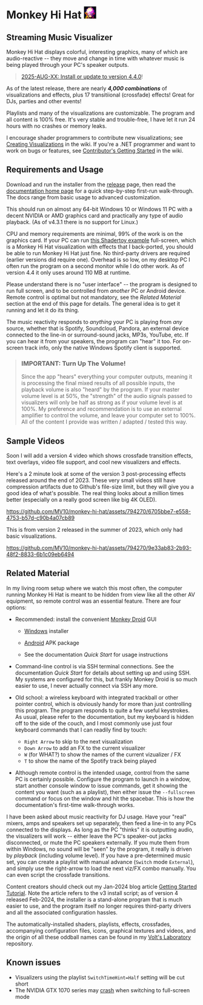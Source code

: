 # Monkey Hi Hat <img src="https://github.com/MV10/volts-laboratory/blob/master/misc/mhh-icon.png" height="32px"/>

## **Streaming Music Visualizer**

Monkey Hi Hat displays colorful, interesting graphics, many of which are audio-reactive -- they move and change in time with whatever music is being played through your PC's speaker outputs.

> [2025-AUG-XX: Install or update to version 4.4.0](https://github.com/MV10/monkey-hi-hat/releases)!

As of the latest release, there are nearly _**4,000 combinations**_ of visualizations and effects, plus 17 transitiional (crossfade) effects! Great for DJs, parties and other events!

Playlists and many of the visualizations are customizable. The program and all content is 100% free. It's very stable and trouble-free, I have let it run 24 hours with no crashes or memory leaks.

I encourage shader programmers to contribute new visualizations; see [Creating Visualizations](https://github.com/MV10/monkey-hi-hat/wiki/05.-Creating-Visualizations) in the wiki. If you're a .NET programmer and want to work on bugs or features, see [Contributor's Getting Started](https://github.com/MV10/monkey-hi-hat/wiki/13.-Contributor's-Getting-Started) in the wiki.

## Requirements and Usage

Download and run the installer from the [release](https://github.com/MV10/monkey-hi-hat/releases) page, then read the [documentation home page](https://github.com/MV10/monkey-hi-hat/wiki) for a quick step-by-step first-run walk-through. The docs range from basic usage to advanced customization.

This should run on almost any 64-bit Windows 10 or Windows 11 PC with a decent NVIDIA or AMD graphics card and practically any type of audio playback. (As of v4.3.1 there is no support for Linux.) 

CPU and memory requirements are minimal, 99% of the work is on the graphics card. If your PC can run [this Shadertoy example](https://www.shadertoy.com/view/mtKfWd) full-screen, which is a Monkey Hi Hat visualization with effects that I back-ported, you should be able to run Monkey Hi Hat just fine. No third-party drivers are required (earlier versions did require one). Overhead is so low, on my desktop PC I often run the program on a second monitor while I do other work. As of version 4.4 it only uses around 110 MB at runtime.

Please understand there is no "user interface" -- the program is designed to run full screen, and to be controlled from _another_ PC or Android device. Remote control is optimal but not mandatory, see the _Related Material_ section at the end of this page for details. The general idea is to get it running and let it do its thing.

The music reactivity responds to _anything_ your PC is playing from _any_ source, whether that is Spotify, Soundcloud, Pandora, an external device connected to the line-in or surround-sound jacks, MP3s, YouTube, etc. If you can hear it from your speakers, the program can "hear" it too. For on-screen track info, only the native Windows Spotify client is supported.

> ### <b>IMPORTANT: Turn Up The Volume!</b>
> Since the app "hears" everything your computer outputs, meaning it is processing the final mixed results of all possible inputs, the playback volume is also "heard" by the program. If your master volume level is at 50%, the "strength" of the audio signals passed to visualizers will only be half as strong as if your volume level is at 100%. My preference and recommendation is to use an external amplifier to control the volume, and leave your computer set to 100%. All of the content I provide was written / adapted / tested this way.

## Sample Videos

Soon I will add a version 4 video which shows crossfade transition effects, text overlays, video file support, and cool new visualizers and effects.

Here's a 2 minute look at some of the version 3 post-processing effects released around the end of 2023. These very small videos still have compression artifacts due to Github's file-size limit, but they will give you a good idea of what's possible. The real thing looks about a million times better (especially on a really good screen like big 4K OLED).

https://github.com/MV10/monkey-hi-hat/assets/794270/6705bbe7-e558-4753-b57d-c90b4a07cb89

This is from version 2 released in the summer of 2023, which only had basic visualizations. 

https://github.com/MV10/monkey-hi-hat/assets/794270/9e33ab83-2b93-48f2-8833-6b1c09eb6494


## Related Material

In my living room setup where we watch this most often, the computer running Monkey Hi Hat is meant to be hidden from view like all the other AV equipment, so remote control was an essential feature. There are four options:

* Recommended: install the convenient [Monkey Droid](https://github.com/MV10/monkey-droid) GUI

    * [Windows](https://github.com/MV10/monkey-hi-hat/releases/download/3.1.0/monkeydroid_1.0.1.0_x86.msix) installer

    * [Android](https://github.com/MV10/monkey-hi-hat/releases/download/3.1.0/com.mindmagma.monkeydroid.apk) APK package

    * See the documentation _Quick Start_ for usage instructions

* Command-line control is via SSH terminal connections. See the documentation _Quick Start_ for details about setting up and using SSH. My systems are configured for this, but frankly Monkey Droid is so much easier to use, I never actually connect via SSH any more.

* Old school: a wireless keyboard with integrated trackball or other pointer control, which is obviously handy for more than just controlling this program. The program responds to quite a few useful keystrokes. As usual, please refer to the documentation, but my keyboard is hidden off to the side of the couch, and I most commonly use just four keyboard commands that I can readily find by touch:

    * `Right Arrow` to skip to the next visualization
    * `Down Arrow` to add an FX to the current visualizer
    * `W` (for WHAT?) to show the names of the current vizualizer / FX
    * `T` to show the name of the Spotify track being played

* Although remote control is the intended usage, control from the same PC is certainly possible. Configure the program to launch in a window, start another console window to issue commands, get it showing the content you want (such as a playlist), then either issue the `--fullscreen` command or focus on the window and hit the spacebar. This is how the documentation's first-time walk-through works.

I have been asked about music reactivity for DJ usage. Have your "real" mixers, amps and speakers set up separately, then feed a line-in to any PCs connected to the displays. As long as the PC "thinks" it is outputting audio, the visualizers will work -- either leave the PC's speaker-out jacks disconnected, or mute the PC speakers externally. If you mute them from within Windows, no sound will be "seen" by the program, it really is driven by _playback_ (including volume level). If you have a pre-determined music set, you can create a playlist with manual advance (`Switch` mode `External`), and simply use the right-arrow to load the next viz/FX combo manually. You can even script the crossfade transitions.

Content creators should check out my Jan-2024 blog article [Getting Started Tutorial](https://mcguirev10.com/2024/01/20/monkey-hi-hat-getting-started-tutorial.html). Note the article refers to the v3 install script; as of version 4 released Feb-2024, the installer is a stand-alone program that is much easier to use, and the program itself no longer requires third-party drivers and all the associated configuration hassles.

The automatically-installed shaders, playlists, effects, crossfades, accompanying configuration files, icons, graphical textures and videos, and the origin of all these oddball names can be found in my [Volt's Laboratory](https://github.com/MV10/volts-laboratory) repository.

## Known issues

* Visualizers using the playlist `SwitchTimeHint=Half` setting will be cut short
* The NVIDIA GTX 1070 series may [crash](https://github.com/MV10/monkey-hi-hat/issues/5) when switching to full-screen mode

